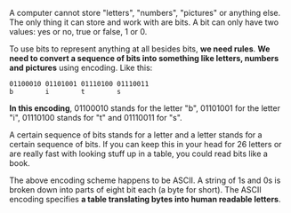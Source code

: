 


A computer cannot store "letters", "numbers", "pictures" or anything else. The only thing it can store and work with are bits. A bit can only have two values: yes or no, true or false, 1 or 0.

To use bits to represent anything at all besides bits, **we need rules**. **We need to convert a sequence of bits into something like letters, numbers and pictures** using encoding. Like this:

```
01100010 01101001 01110100 01110011
b        i        t        s
```

**In this encoding**, 01100010 stands for the letter "b", 01101001 for the letter "i", 01110100 stands for "t" and 01110011 for "s".

A certain sequence of bits stands for a letter and a letter stands for a certain sequence of bits. If you can keep this in your head for 26 letters or are really fast with looking stuff up in a table, you could read bits like a book.

The above encoding scheme happens to be ASCII. A string of 1s and 0s is broken down into parts of eight bit each (a byte for short). The ASCII encoding specifies **a table translating bytes into human readable letters**.